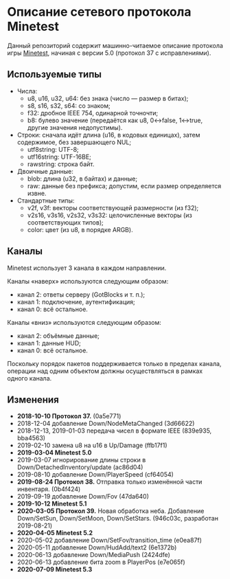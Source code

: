 # Описание сетевого протокола Minetest
Данный репозиторий содержит машинно-читаемое описание протокола игры [Minetest](https://www.minetest.net), начиная с версии 5.0 (протокол 37 с исправлениями).

## Используемые типы
* Числа:
    * u8, u16, u32, u64: без знака (число — размер в битах);
    * s8, s16, s32, s64: со знаком;
    * f32: дробное IEEE 754, одинарной точночти;
    * b8: булево значение (передаётся как u8, 0↔false, 1↔true, другие значения недопустимы).
* Строки: сначала идёт длина (u16, в кодовых единицах), затем содержимое, без завершающего NUL;
    * utf8string: UTF-8;
    * utf16string: UTF-16BE;
    * rawstring: строка байт.
* Двоичные данные:
    * blob: длина (u32, в байтах) и данные;
    * raw: данные без префикса; допустим, если размер определяется извне.
* Стандартные типы:
    * v2f, v3f: векторы соответствующей размерности (из f32);
    * v2s16, v3s16, v2s32, v3s32: целочисленные векторы (из соответствующих типов);
    * color: цвет (из u8, в порядке ARGB).

## Каналы
Minetest использует 3 канала в каждом направлении.

Каналы «наверх» используются следующим образом:
* канал 2: ответы серверу (GotBlocks и т. п.);
* канал 1: подключение, аутентификация;
* канал 0: всё остальное.

Каналы «вниз» используются следующим образом:
* канал 2: объёмные данные;
* канал 1: данные HUD;
* канал 0: всё остальное.

Поскольку порядок пакетов поддерживается только в пределах канала, операции над одним объектом должны осуществляться в рамках одного канала.

## Изменения
* **2018-10-10 Протокол 37.** (0a5e771)
* 2018-12-04 добавление Down/NodeMetaChanged (3d66622)
* 2018-12-13, 2019-01-03 передача чисел в формате IEEE (839e935, bba4563)
* 2019-02-10 замена u8 на u16 в Up/Damage (ffb17f1)
* **2019-03-04 Minetest 5.0**
* 2019-03-07 игнорирование длины строки в Down/DetachedInventory/update (ac86d04)
* 2019-08-10 добавление Down/PlayerSpeed (cf64054)
* **2019-08-24 Протокол 38.** Отправка только изменённой части инвентаря. (0b4f424)
* 2019-09-19 добавление Down/Fov (47da640)
* **2019-10-12 Minetest 5.1**
* **2020-03-05 Протокол 39.** Новая обработка неба. Добавление Down/SetSun, Down/SetMoon, Down/SetStars. (946c03c, разработан 2019-08-21)
* **2020-04-05 Minetest 5.2**
* 2020-05-02 добавление Down/SetFov/transition_time (e0ea87f)
* 2020-05-11 добавление Down/HudAdd/text2 (6e1372b)
* 2020-06-13 добавление Down/MediaPush (2424dfe)
* 2020-06-13 добавление бита zoom в PlayerPos (e7e065f)
* **2020-07-09 Minetest 5.3**
